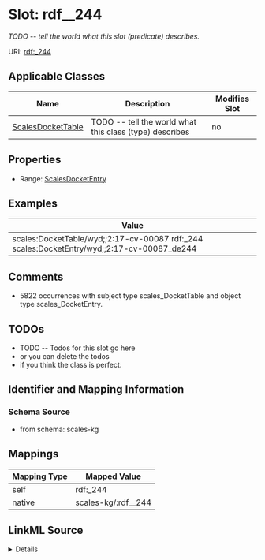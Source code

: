 

# Slot: rdf__244


_TODO -- tell the world what this slot (predicate) describes._





URI: [rdf:_244](http://www.w3.org/1999/02/22-rdf-syntax-ns#_244)



<!-- no inheritance hierarchy -->





## Applicable Classes

| Name | Description | Modifies Slot |
| --- | --- | --- |
| [ScalesDocketTable](../classes/ScalesDocketTable.md) | TODO -- tell the world what this class (type) describes |  no  |







## Properties

* Range: [ScalesDocketEntry](../classes/ScalesDocketEntry.md)






## Examples

| Value |
| --- |
| scales:DocketTable/wyd;;2:17-cv-00087 rdf:_244 scales:DocketEntry/wyd;;2:17-cv-00087_de244 |

## Comments

* 5822 occurrences with subject type scales_DocketTable and object type scales_DocketEntry.

## TODOs

* TODO -- Todos for this slot go here
* or you can delete the todos
* if you think the class is perfect.

## Identifier and Mapping Information







### Schema Source


* from schema: scales-kg




## Mappings

| Mapping Type | Mapped Value |
| ---  | ---  |
| self | rdf:_244 |
| native | scales-kg/:rdf__244 |




## LinkML Source

<details>
```yaml
name: rdf__244
description: TODO -- tell the world what this slot (predicate) describes.
todos:
- TODO -- Todos for this slot go here
- or you can delete the todos
- if you think the class is perfect.
comments:
- 5822 occurrences with subject type scales_DocketTable and object type scales_DocketEntry.
examples:
- value: scales:DocketTable/wyd;;2:17-cv-00087 rdf:_244 scales:DocketEntry/wyd;;2:17-cv-00087_de244
from_schema: scales-kg
rank: 1000
slot_uri: rdf:_244
alias: rdf__244
domain_of:
- scales_DocketTable
range: scales_DocketEntry

```
</details>